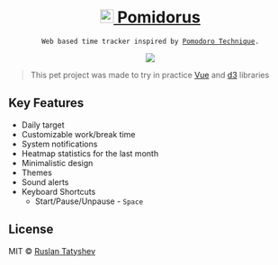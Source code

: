 <h1 align="center">
  <a href="https://pomidorus.js.org/">
    <img src="https://github.com//tatyshev/pomidorus/blob/master/static/android-chrome-192x192.png?raw=true" width="24"/>
    Pomidorus
  </a>
</h1>

<p align="center">
  <code>Web based time tracker inspired by <a href="https://www.youtube.com/watch?v=VFW3Ld7JO0w">Pomodoro Technique</a>.</code>
</p>

<p align="center">
  <img src="https://raw.githubusercontent.com/tatyshev/pomidorus/master/screenshots.png"/>
</p>

> This pet project was made to try in practice <a href="https://vuejs.org/">Vue</a> and <a href="https://d3js.org/">d3</a> libraries

## Key Features

- Daily target
- Customizable work/break time
- System notifications
- Heatmap statistics for the last month
- Minimalistic design
- Themes
- Sound alerts
- Keyboard Shortcuts
  - Start/Pause/Unpause - `Space`


## License

MIT © [Ruslan Tatyshev](http://github.com/tatyshev)
